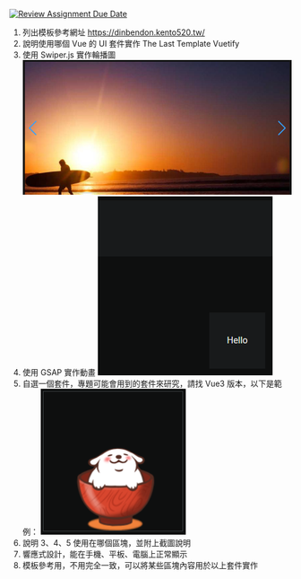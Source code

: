 [![Review Assignment Due Date](https://classroom.github.com/assets/deadline-readme-button-22041afd0340ce965d47ae6ef1cefeee28c7c493a6346c4f15d667ab976d596c.svg)](https://classroom.github.com/a/w-KMrjvJ)

1. 列出模板參考網址
   https://dinbendon.kento520.tw/
2. 說明使用哪個 Vue 的 UI 套件實作 The Last Template
   Vuetify
3. 使用 Swiper.js 實作輪播圖
   ![3](3_swiper.png)
4. 使用 GSAP 實作動畫
   ![4](4_gsap.png)
5. 自選一個套件，專題可能會用到的套件來研究，請找 Vue3 版本，以下是範例：
   ![5](5_live2d.png)
6. 說明 3、4、5 使用在哪個區塊，並附上截圖說明
7. 響應式設計，能在手機、平板、電腦上正常顯示
8. 模板參考用，不用完全一致，可以將某些區塊內容用於以上套件實作
